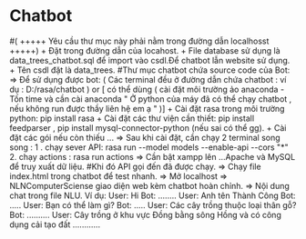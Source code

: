 # Chatbot
#( +++++ Yêu cầu thư mục này phải nằm trong đường dẫn localhosst  +++++)
	+ Đặt trong đường dẫn của locahost.
	+ File database sử dụng là data_trees_chatbot.sql để import vào csdl.Để chatbot lẫn website sử dụng.
	+ Tên csdl đặt là data_trees.
#Thư mục chatbot chứa source code của Bot:
	=> Để sử dụng được bot: ( Các terminal đều ở đường dẫn chứa chatbot : ví dụ : D:/rasa/chatbot ) or [ có thể dùng ( cài đặt môi trường ảo anaconda - Tốn time và cần cài anaconda " Ở python của máy đã có thể chạy chatbot , nếu không run được thầy liên hệ em ạ " )]
	+ Cài đặt rasa trong môi trường python: pip install rasa
	+ Cài đặt các thư viện cần thiết: pip install feedparser , pip install mysql-connector-python (nếu sai có thể gg).
	+ Cài đặt các gói nếu còn thiếu ...
	 => Sau khi cài đặt, cần chạy 2 terminal song song : 
   1 . chạy sever API: rasa run --model models --enable-api --cors "*"
	 2. chạy actions : rasa run actions 
	=> Cần bật xampp lên ...Apache và MySQL để truy xuất dữ liệu.
#Khi đó API gọi đến đã được chạy. => Chạy file index.html trong chatbot để test nhanh.
					=> Mở localhost => NLNComputerSciense giao diện web kèm chatbot hoàn chỉnh.
						=> Nội dung chat trong file NLU. 
					Ví dụ: User: Hi
						Bot: ........
						User: Anh tên Thành Công
						Bot: .....
						User: Bạn có thể làm gì?
						Bot: .....
						User: Các cây trồng thuộc loại thân gỗ?
						Bot: ..........
						User: Cây trồng ở khu vực Đồng bằng sông Hồng và có công dụng cải tạo đất
						............
